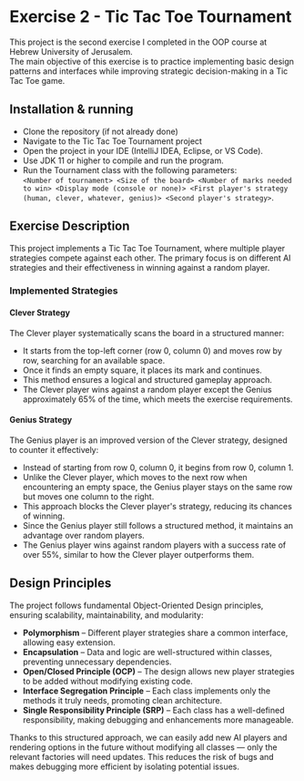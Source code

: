 # **Exercise 2 - Tic Tac Toe Tournament**

This project is the second exercise I completed in the OOP course at Hebrew University of Jerusalem.  
The main objective of this exercise is to practice implementing basic design patterns and interfaces while improving strategic decision-making in a Tic Tac Toe game.

## **Installation & running**
- Clone the repository (if not already done)
- Navigate to the Tic Tac Toe Tournament project
- Open the project in your IDE (IntelliJ IDEA, Eclipse, or VS Code).
- Use JDK 11 or higher to compile and run the program.
- Run the Tournament class with the following parameters:  
`<Number of tournament> <Size of the board> <Number of marks needed to win> <Display mode (console or none)> <First player's strategy (human, clever, whatever, genius)> <Second player's strategy>`.



## **Exercise Description**  
This project implements a Tic Tac Toe Tournament, where multiple player strategies compete against each other.
The primary focus is on different AI strategies and their effectiveness in winning against a random player.

### **Implemented Strategies**  

#### **Clever Strategy**  
The Clever player systematically scans the board in a structured manner:  
- It starts from the top-left corner (row 0, column 0) and moves row by row, searching for an available space.  
- Once it finds an empty square, it places its mark and continues.  
- This method ensures a logical and structured gameplay approach.  
- The Clever player wins against a random player except the Genius approximately 65% of the time, which meets the exercise requirements.

#### **Genius Strategy**  
The Genius player is an improved version of the Clever strategy, designed to counter it effectively:  
- Instead of starting from row 0, column 0, it begins from row 0, column 1.  
- Unlike the Clever player, which moves to the next row when encountering an empty space, the Genius player stays on the same row but moves one column to the right.
- This approach blocks the Clever player's strategy, reducing its chances of winning.  
- Since the Genius player still follows a structured method, it maintains an advantage over random players.  
- The Genius player wins against random players with a success rate of over 55%, similar to how the Clever player outperforms them.

## **Design Principles**  

The project follows fundamental Object-Oriented Design principles, ensuring scalability, maintainability, and modularity:

- **Polymorphism** – Different player strategies share a common interface, allowing easy extension.  
- **Encapsulation** – Data and logic are well-structured within classes, preventing unnecessary dependencies.  
- **Open/Closed Principle (OCP)** – The design allows new player strategies to be added without modifying existing code.  
- **Interface Segregation Principle** – Each class implements only the methods it truly needs, promoting clean architecture.
- **Single Responsibility Principle (SRP)** – Each class has a well-defined responsibility, making debugging and enhancements more manageable.

Thanks to this structured approach, we can easily add new AI players and rendering options in the future without modifying all
classes — only the relevant factories will need updates.
This reduces the risk of bugs and makes debugging more efficient by isolating potential issues.


